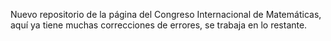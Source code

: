 Nuevo repositorio de la página del Congreso Internacional de Matemáticas, aquí ya tiene muchas correcciones de errores, se trabaja en lo restante.